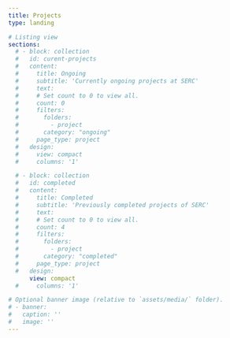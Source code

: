 ```yaml
---
title: Projects
type: landing

# Listing view
sections:
  # - block: collection
  #   id: curent-projects
  #   content:
  #     title: Ongoing
  #     subtitle: 'Currently ongoing projects at SERC'
  #     text: 
  #     # Set count to 0 to view all.
  #     count: 0
  #     filters:
  #       folders:
  #         - project
  #       category: "ongoing"
  #     page_type: project
  #   design:
  #     view: compact
  #     columns: '1'

  # - block: collection
  #   id: completed
  #   content:
  #     title: Completed
  #     subtitle: 'Previously completed projects of SERC'
  #     text: 
  #     # Set count to 0 to view all.
  #     count: 4
  #     filters:
  #       folders:
  #         - project
  #       category: "completed"
  #     page_type: project
  #   design:
      view: compact
  #     columns: '1'

# Optional banner image (relative to `assets/media/` folder).
# - banner:
#   caption: ''
#   image: ''
---
```

